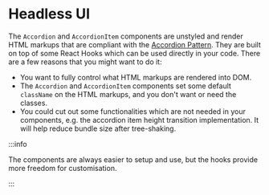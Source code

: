 # Headless UI

The `Accordion` and `AccordionItem` components are unstyled and render HTML markups that are compliant
with the [Accordion Pattern](https://www.w3.org/WAI/ARIA/apg/patterns/accordion/).
They are built on top of some React Hooks which can be used directly in your code. There are a few reasons that you might want to do it:

- You want to fully control what HTML markups are rendered into DOM.
- The `Accordion` and `AccordionItem` components set some default `className` on the HTML
  markups, and you don't want or need the classes.
- You could cut out some functionalities which are not needed in your components, e.g. the accordion item height transition implementation. It will help reduce bundle size after tree-shaking.

:::info

The components are always easier to setup and use, but the hooks provide more freedom for customisation.

:::
